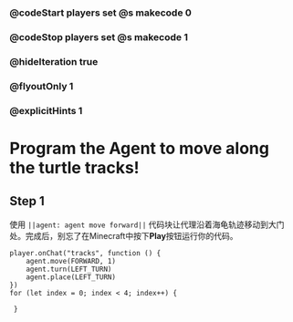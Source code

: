 ### @codeStart players set @s makecode 0
### @codeStop players set @s makecode 1

### @hideIteration true 
### @flyoutOnly 1
### @explicitHints 1


# Program the Agent to move along the turtle tracks!

## Step 1
使用 ``||agent: agent move forward||`` 代码块让代理沿着海龟轨迹移动到大门处。完成后，别忘了在Minecraft中按下**Play**按钮运行你的代码。
```ghost
player.onChat("tracks", function () {
    agent.move(FORWARD, 1)
    agent.turn(LEFT_TURN)
    agent.place(LEFT_TURN)
})
for (let index = 0; index < 4; index++) {
    	
 }
``` 
